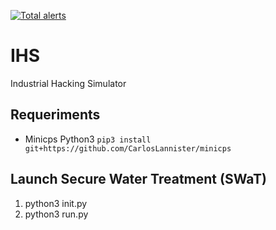 [![Total alerts](https://img.shields.io/lgtm/alerts/g/CarlosLannister/IHS.svg?logo=lgtm&logoWidth=18)](https://lgtm.com/projects/g/CarlosLannister/IHS/alerts/)

# IHS
Industrial Hacking Simulator

## Requeriments 
- Minicps Python3 `pip3 install git+https://github.com/CarlosLannister/minicps`


## Launch Secure Water Treatment (SWaT)
1. python3 init.py
2. python3 run.py
